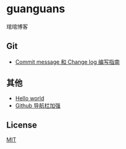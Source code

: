 # guanguans
琯琯博客

## Git

* [Commit message 和 Change log 编写指南](https://github.com/guanguans/guanguans/issues/2)

## 其他

* [Hello world](https://github.com/guanguans/guanguans/issues/1)
* [Github 导航栏加强](https://github.com/guanguans/guanguans/issues/3)

## License

[MIT](LICENSE)
